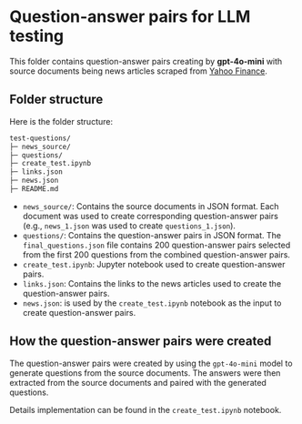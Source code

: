 # Question-answer pairs for LLM testing

This folder contains question-answer pairs creating by **gpt-4o-mini** with source documents being news articles scraped from [Yahoo Finance](https://finance.yahoo.com/).

## Folder structure

Here is the folder structure:

```md
test-questions/
├─ news_source/
├─ questions/
├─ create_test.ipynb
├─ links.json
├─ news.json
├─ README.md
```

- `news_source/`: Contains the source documents in JSON format. Each document was used to create corresponding question-answer pairs (e.g., `news_1.json` was used to create `questions_1.json`).
- `questions/`: Contains the question-answer pairs in JSON format. The `final_questions.json` file contains 200 question-answer pairs selected from the first 200 questions from the combined question-answer pairs.
- `create_test.ipynb`: Jupyter notebook used to create question-answer pairs.
- `links.json`: Contains the links to the news articles used to create the question-answer pairs.
- `news.json`: is used by the `create_test.ipynb` notebook as the input to create question-answer pairs.

## How the question-answer pairs were created

The question-answer pairs were created by using the `gpt-4o-mini` model to generate questions from the source documents. The answers were then extracted from the source documents and paired with the generated questions.

Details implementation can be found in the `create_test.ipynb` notebook.
